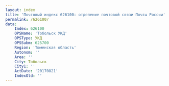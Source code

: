 ```yaml
---
layout: index
title: 'Почтовый индекс 626100: отделение почтовой связи Почты России'
permalink: /626100/
data:
    Index: 626100
    OPSName: 'Тобольск УКД'
    OPSType: УКД
    OPSSubm: 625700
    Region: 'Тюменская область'
    Autonom: ''
    Area: ''
    City: Тобольск
    City1: ''
    ActDate: '20170821'
    IndexOld: ''
---
```

